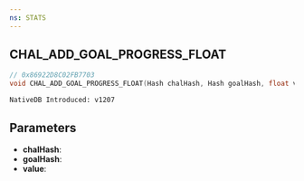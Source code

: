 ```yaml
---
ns: STATS
---
```

## CHAL_ADD_GOAL_PROGRESS_FLOAT

```c
// 0x86922D8C02FB7703
void CHAL_ADD_GOAL_PROGRESS_FLOAT(Hash chalHash, Hash goalHash, float value);
```

```
NativeDB Introduced: v1207
```

## Parameters
* **chalHash**:
* **goalHash**:
* **value**:
